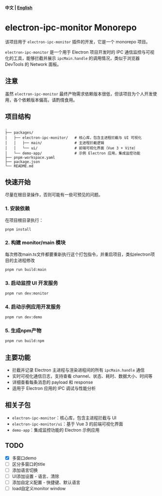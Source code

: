 **中文 | [English](./README.en.md)**

# electron-ipc-monitor Monorepo

该项目用于 `electron-ipc-monitor` 插件的开发，它是一个 monorepo 项目。

`electron-ipc-monitor` 是一个用于 Electron 项目开发时的 IPC 通信监控与可视化的工具，能够拦截并展示 `ipcMain.handle` 的调用情况，类似于浏览器 DevTools 的 Network 面板。

## 注意

虽然 `electron-ipc-monitor` 最终产物需求依赖版本很低，但该项目为个人开发使用，各个依赖版本偏高，请酌情食用。

## 项目结构

```
.
├── packages/
│   ├── electron-ipc-monitor/   # 核心库，包含主进程拦截与 UI 可视化
│   │   ├── main/               # 主进程拦截逻辑
│   │   └── ui/                 # 前端可视化界面（Vue 3 + Vite）
│   └── demo-app/               # 示例 Electron 应用，集成监控功能
├── pnpm-workspace.yaml
├── package.json
└── README.md
```

## 快速开始

尽量在根目录操作，否则可能有一些可预见的问题。

### 1. 安装依赖

在项目根目录执行：

```bash
pnpm install
```

### 2. 构建 monitor/main 模块

每次修改main.ts文件都要重新执行这个打包指令，并重启项目，类似electron项目的主进程修改
```bash
pnpm run build:main
```

### 3. 启动监控 UI 开发服务

```bash
pnpm run dev:monitor
```

### 4. 启动示例应用开发服务

```bash
pnpm run dev:demo
```

### 5. 生成npm产物

```bash
pnpm run build:npm
```

## 主要功能

- 拦截并记录 Electron 主进程与渲染进程间的所有 `ipcMain.handle` 通信
- 实时可视化通信日志，支持查看 channel、状态、耗时、数据大小、时间等
- 详细查看每条消息的 payload 和 response
- 适用于 Electron 应用的 IPC 调试与性能分析

## 相关子包

- `electron-ipc-monitor`：核心库，包含主进程拦截与 UI
- `electron-ipc-monitor/ui`：基于 Vue 3 的前端可视化界面
- `demo-app`：集成监控功能的 Electron 示例应用

## TODO

- [x] 多窗口demo
- [ ] 区分多窗口的title
- [ ] 添加语言切换
- [ ] UI添加设置 - 语言、清除
- [ ] 添加自定义配置 - 快捷键、默认语言
- [ ] load自定义monitor window